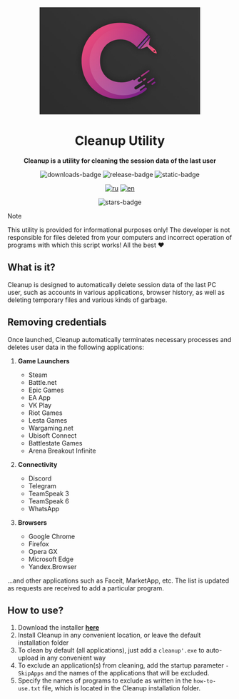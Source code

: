<div align="center">

<img width="360" height="240" src="./assets/Card.jpg">

# Cleanup Utility

**Cleanup is a utility for cleaning the session data of the last user**


![downloads-badge](https://img.shields.io/github/downloads/cor3jz/PS-Cleanup/total?color=blue)
![release-badge](https://img.shields.io/github/v/release/cor3jz/PS-Cleanup?color=green&display_name=release)
![static-badge](https://img.shields.io/badge/PowerShell-blue)


[![ru](https://img.shields.io/badge/lang-ru-blue)](./README.md)
[![en](https://img.shields.io/badge/lang-en-red)](./README.en.md)

![stars-badge](https://img.shields.io/github/stars/cor3jz/PS-Cleanup)

</div>

> [!NOTE]  
> This utility is provided for informational purposes only! The developer is not responsible for files deleted from your computers and incorrect operation of programs with which this script works! All the best :heart:

## What is it?

Cleanup is designed to automatically delete session data of the last PC user, such as accounts in various applications, browser history, as well as deleting temporary files and various kinds of garbage.

## Removing credentials

Once launched, Cleanup automatically terminates necessary processes and deletes user data in the following applications:  

1. **Game Launchers**
    - Steam
    - Battle.net
    - Epic Games
    - EA App
    - VK Play
    - Riot Games
    - Lesta Games
    - Wargaming.net
    - Ubisoft Connect
    - Battlestate Games
    - Arena Breakout Infinite

2. **Connectivity**
    - Discord
    - Telegram
    - TeamSpeak 3
    - TeamSpeak 6
    - WhatsApp

3. **Browsers**
    - Google Chrome
    - Firefox
    - Opera GX
    - Microsoft Edge
    - Yandex.Browser

...and other applications such as Faceit, MarketApp, etc. The list is updated as requests are received to add a particular program.


## How to use?

1. Download the installer **[here](https://github.com/cor3jz/PS-Cleanup/releases/latest)**
2. Install Cleanup in any convenient location, or leave the default installation folder
3. To clean by default (all applications), just add a `cleanup'.exe` to auto-upload in any convenient way
4. To exclude an application(s) from cleaning, add the startup parameter `-SkipApps` and the names of the applications that will be excluded.
5. Specify the names of programs to exclude as written in the `how-to-use.txt` file, which is located in the Cleanup installation folder.